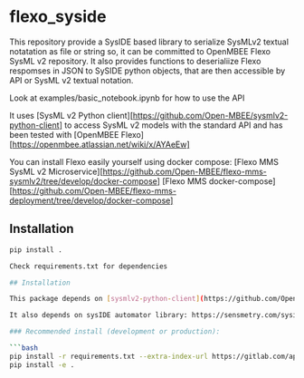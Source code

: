 # flexo_syside

This repository provide a SysIDE based library to serialize SysMLv2 textual notatation as file or string so, it can
be committed to OpenMBEE Flexo SysML v2 repository.
It also provides functions to deserialiize Flexo respomses in JSON to SySIDE python objects, that are then accessible by API or SysML v2 textual notation.

Look at examples/basic_notebook.ipynb for how to use the API

It uses [SysML v2 Python client][https://github.com/Open-MBEE/sysmlv2-python-client] to access SysML v2 models with the standard API and has been tested
with [OpenMBEE Flexo][https://openmbee.atlassian.net/wiki/x/AYAeEw]

You can install Flexo easily yourself using docker compose:
[Flexo MMS SysML v2 Microservice][https://github.com/Open-MBEE/flexo-mms-sysmlv2/tree/develop/docker-compose]
[Flexo MMS docker-compose][https://github.com/Open-MBEE/flexo-mms-deployment/tree/develop/docker-compose]


## Installation

```bash
pip install .

Check requirements.txt for dependencies

## Installation

This package depends on [sysmlv2-python-client](https://github.com/Open-MBEE/sysmlv2-python-client), which is **not available on PyPI** and must be installed directly from GitHub.

It also depends on sysIDE automator library: https://sensmetry.com/syside/

### Recommended install (development or production):

```bash
pip install -r requirements.txt --extra-index-url https://gitlab.com/api/v4/projects/69960816/packages/pypi/simple
pip install -e .
